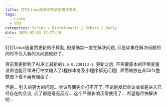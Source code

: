 ```yaml
---
title: 钉钉Linux版本次的更新喜忧参半
tags:
  - Linux
  - 钉钉
categories: Script / Bioinfomatic / Others / Daily
date: 2023-02-03 17:27:49
---
```


<!-- 摘要部分 -->
<!-- more -->


钉钉Linux版虽然更新的不算勤, 但是确实一直在解决问题, 只是如果在解决问题的同时不引入新的大问题就好了...
<!-- 摘要部分 -->
<!-- more -->

目前我更新到了AUR上最新的`1.6.0.230113-2`, 更新之后, 不需要原本的环境变量设置也能正常进行中文输入了(程序本身及小程序都无问题), 界面缩放在非50%整数倍下也不再有锯齿了...

但是... 引入的更大的问题... 会议界面完全打不开了, 不论是发起会议或者是进入已经存在的会议, 点了都是毫无反应... 这个严重影响正常使用了... 希望能尽快解决吧...